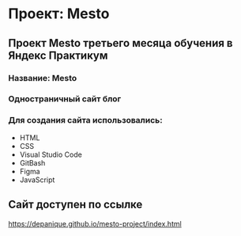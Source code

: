 # Проект: Mesto

## Проект Mesto третьего месяца обучения в Яндекс Практикум

### Название: Mesto
### Одностраничный сайт блог
### Для создания сайта использовались:

* HTML
* CSS
* Visual Studio Code
* GitBash
* Figma
* JavaScript

## Сайт доступен по ссылке

https://depanique.github.io/mesto-project/index.html
